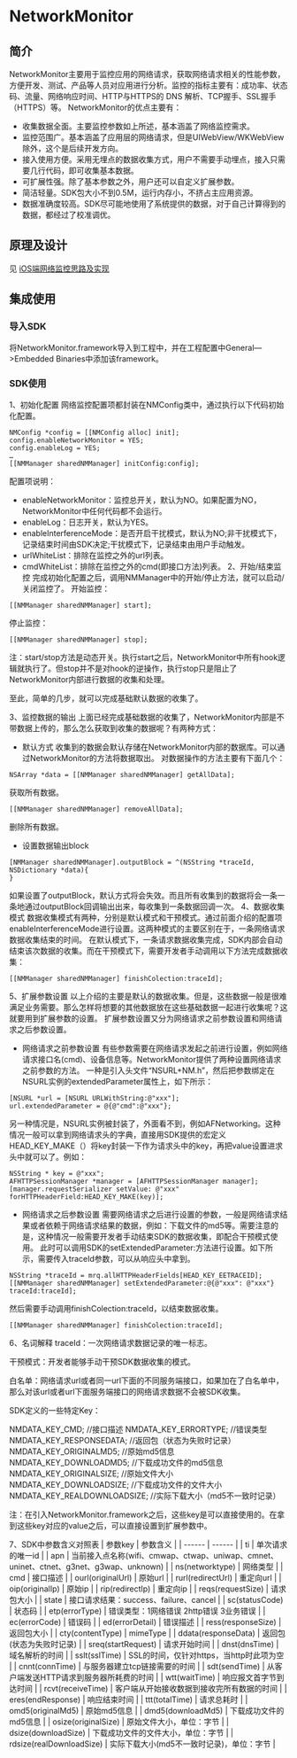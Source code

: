 # NetworkMonitor

## 简介
NetworkMonitor主要用于监控应用的网络请求，获取网络请求相关的性能参数，方便开发、测试、产品等人员对应用进行分析。监控的指标主要有：成功率、状态码、流量、网络响应时间、HTTP与HTTPS的 DNS 解析、TCP握手、SSL握手（HTTPS）等。
NetworkMonitor的优点主要有：
* 收集数据全面。主要监控参数如上所述，基本涵盖了网络监控需求。
* 监控范围广。基本涵盖了应用层的网络请求，但是UIWebView/WKWebView除外，这个是后续开发方向。
* 接入使用方便。采用无埋点的数据收集方式，用户不需要手动埋点，接入只需要几行代码，即可收集基本数据。
* 可扩展性强。除了基本参数之外，用户还可以自定义扩展参数。
* 简洁轻量。SDK包大小不到0.5M，运行内存小，不挤占主应用资源。
* 数据准确度较高。SDK尽可能地使用了系统提供的数据，对于自己计算得到的数据，都经过了校准调优。

## 原理及设计
见 [iOS端网络监控思路及实现](https://www.jianshu.com/p/3bdb027a63c7)

## 集成使用

### 导入SDK
将NetworkMonitor.framework导入到工程中，并在工程配置中General—>Embedded Binaries中添加该framework。

### SDK使用
1、初始化配置
网络监控配置项都封装在NMConfig类中，通过执行以下代码初始化配置。
```
NMConfig *config = [[NMConfig alloc] init];
config.enableNetworkMonitor = YES;
config.enableLog = YES;
…
[[NMManager sharedNMManager] initConfig:config];
```
配置项说明：
-  enableNetworkMonitor：监控总开关，默认为NO。如果配置为NO，NetworkMonitor中任何代码都不会运行。
-  enableLog：日志开关，默认为YES。
- enableInterferenceMode：是否开启干扰模式，默认为NO;非干扰模式下，记录结束时间由SDK决定;干扰模式下，记录结束由用户手动触发。
- urlWhiteList：排除在监控之外的url列表。
- cmdWhiteList：排除在监控之外的cmd(即接口方法)列表。
2、开始/结束监控
完成初始化配置之后，调用NMManager中的开始/停止方法，就可以启动/关闭监控了。
开始监控：
```
[[NMManager sharedNMManager] start];
```
停止监控：
```
[[NMManager sharedNMManager] stop];
```

注：start/stop方法是动态开关。执行start之后，NetworkMonitor中所有hook逻辑就执行了。但stop并不是对hook的逆操作，执行stop只是阻止了NetworkMonitor内部进行数据的收集和处理。

至此，简单的几步，就可以完成基础默认数据的收集了。

3、监控数据的输出
上面已经完成基础数据的收集了，NetworkMonitor内部是不带数据上传的，那么怎么获取到收集的数据呢？有两种方式：
* 默认方式
收集到的数据会默认存储在NetworkMonitor内部的数据库。可以通过NetworkMonitor的方法将数据取出。
对数据操作的方法主要有下面几个：
```
NSArray *data = [[NMManager sharedNMManager] getAllData];
```
获取所有数据。
```
[[NMManager sharedNMManager] removeAllData];
```
删除所有数据。
* 设置数据输出block
```
[NMManager sharedNMManager].outputBlock = ^(NSString *traceId, NSDictionary *data){
}
```
如果设置了outputBlock，默认方式将会失效。而且所有收集到的数据将会一条一条地通过outputBlock回调输出出来，每收集到一条数据回调一次。
4、数据收集模式
数据收集模式有两种，分别是默认模式和干预模式。通过前面介绍的配置项enableInterferenceMode进行设置。这两种模式的主要区别在于，一条网络请求数据收集结束的时间。
在默认模式下，一条请求数据收集完成，SDK内部会自动结束该次数据的收集。而在干预模式下，需要开发者手动调用以下方法完成数据收集：
```
[[NMManager sharedNMManager] finishColection:traceId];
```
5、扩展参数设置
以上介绍的主要是默认的数据收集。但是，这些数据一般是很难满足业务需要。那么怎样将想要的其他数据放在这些基础数据一起进行收集呢？这就要用到扩展参数的设置。
扩展参数设置又分为网络请求之前参数设置和网络请求之后参数设置。
* 网络请求之前参数设置
有些参数需要在网络请求发起之前进行设置，例如网络请求接口名(cmd)、设备信息等。NetworkMonitor提供了两种设置网络请求之前参数的方法。
一种是引入头文件“NSURL+NM.h”，然后把参数绑定在NSURL实例的extendedParameter属性上，如下所示：
```
[NSURL *url = [NSURL URLWithString:@"xxx"];
url.extendedParameter = @{@"cmd":@"xxx"};
```
另一种情况是，NSURL实例被封装了，外面看不到，例如AFNetworking。这种情况一般可以拿到网络请求头的字典，直接用SDK提供的宏定义HEAD_KEY_MAKE（）将key封装一下作为请求头中的key，再把value设置进求头中就可以了。例如：
```
NSString * key = @"xxx";
AFHTTPSessionManager *manager = [AFHTTPSessionManager manager];
[manager.requestSerializer setValue: @"xxx" forHTTPHeaderField:HEAD_KEY_MAKE(key)];
```
* 网络请求之后参数设置
需要网络请求之后进行设置的参数，一般是网络请求结果或者依赖于网络请求结果的数据，例如：下载文件的md5等。需要注意的是，这种情况一般需要开发者手动结束SDK的数据收集，即配合干预模式使用。
此时可以调用SDK的setExtendedParameter:方法进行设置。如下所示，需要传入traceId参数，可以从响应头中拿到。
```
NSString *traceId = mrq.allHTTPHeaderFields[HEAD_KEY_EETRACEID];
[[NMManager sharedNMManager] setExtendedParameter:@{@"xxx": @"xxx"} traceId:traceId];
```
然后需要手动调用finishColection:traceId，以结束数据收集。
```
[[NMManager sharedNMManager] finishColection:traceId];
```
6、名词解释
traceId：一次网络请求数据记录的唯一标志。

干预模式：开发者能够手动干预SDK数据收集的模式。

白名单：网络请求url或者同一url下面的不同服务端接口，如果加在了白名单中，那么对该url或者url下面服务端接口的网络请求数据不会被SDK收集。

SDK定义的一些特定Key：

NMDATA_KEY_CMD; //接口描述
NMDATA_KEY_ERRORTYPE; //错误类型
NMDATA_KEY_RESPONSEDATA; //返回包（状态为失败时记录）
NMDATA_KEY_ORIGINALMD5; //原始md5信息
NMDATA_KEY_DOWNLOADMD5; //下载成功文件的md5信息
NMDATA_KEY_ORIGINALSIZE; //原始文件大小
NMDATA_KEY_DOWNLOADSIZE; //下载成功文件的文件大小
NMDATA_KEY_REALDOWNLOADSIZE; //实际下载大小（md5不一致时记录）

注：在引入NetworkMonitor.framework之后，这些key是可以直接使用的。在拿到这些key对应的value之后，可以直接设置到扩展参数中。

7、SDK中参数含义对照表
| 参数key | 参数含义 |
| ------ | ------ |
| ti | 单次请求的唯一id |
| apn | 当前接入点名称(wifi、cmwap、ctwap、uniwap、cmnet、uninet、ctnet、g3net、g3wap、unknown) |
| ns(networktype) | 网络类型 |
| cmd | 接口描述 |
| ourl(originalUrl) | 原始url |
| rurl(redirectUrl) | 重定向url |
| oip(originalIp) | 原始ip |
| rip(redirectIp) | 重定向ip |
| reqs(requestSize) | 请求包大小 |
| state | 接口请求结果：success、failure、cancel |
| sc(statusCode) | 状态码 |
| etp(errorType) | 错误类型：1网络错误 2http错误 3业务错误 |
| ec(errorCode) | 错误码 |
| ed(errorDetail) | 错误描述 |
| ress(responseSize) | 返回包大小 |
| cty(contentType) | mimeType |
| ddata(responseData) | 返回包(状态为失败时记录) |
| sreq(startRequest) | 请求开始时间 |
| dnst(dnsTime) | 域名解析的时间 |
| sslt(sslTime) | SSL的时间，仅针对https，当http时此项为空 |
| cnnt(connTime) | 与服务器建立tcp链接需要的时间 |
| sdt(sendTime) | 从客户端发送HTTP请求到服务器所耗费的时间 |
| wtt(waitTime) | 响应报文首字节到达时间 |
| rcvt(receiveTime) | 客户端从开始接收数据到接收完所有数据的时间 |
| eres(endResponse) | 响应结束时间 |
| ttt(totalTime) | 请求总耗时 |
| omd5(originalMd5) | 原始md5信息 |
| dmd5(downloadMd5) | 下载成功文件的md5信息 |
| osize(originalSize) | 原始文件大小，单位：字节 |
| dsize(downloadSize) | 下载成功文件的文件大小，单位：字节 |
| rdsize(realDownloadSize) | 实际下载大小(md5不一致时记录)，单位：字节 |
